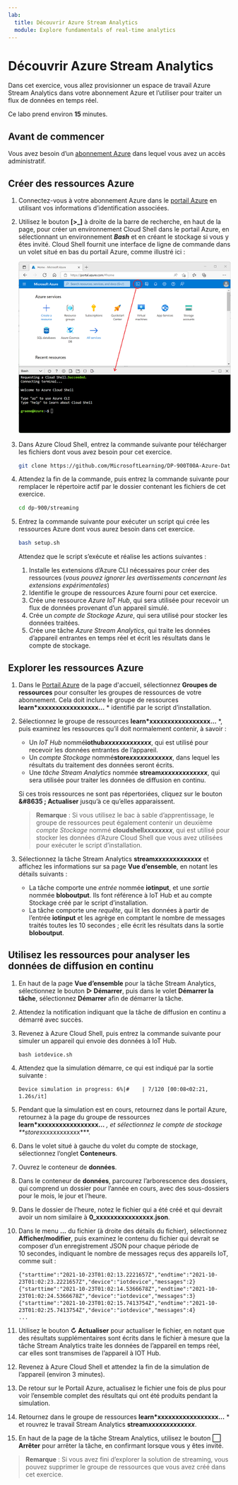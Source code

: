 ```yaml
---
lab:
  title: Découvrir Azure Stream Analytics
  module: Explore fundamentals of real-time analytics
---
```


# <a name="explore-azure-stream-analytics"></a>Découvrir Azure Stream Analytics

Dans cet exercice, vous allez provisionner un espace de travail Azure Stream Analytics dans votre abonnement Azure et l’utiliser pour traiter un flux de données en temps réel.

Ce labo prend environ **15** minutes.

## <a name="before-you-start"></a>Avant de commencer

Vous avez besoin d’un [abonnement Azure](https://azure.microsoft.com/free) dans lequel vous avez un accès administratif.

## <a name="create-azure-resources"></a>Créer des ressources Azure

1. Connectez-vous à votre abonnement Azure dans le [portail Azure](https://portal.azure.com) en utilisant vos informations d’identification associées.

1. Utilisez le bouton **[\>_]** à droite de la barre de recherche, en haut de la page, pour créer un environnement Cloud Shell dans le portail Azure, en sélectionnant un environnement ***Bash*** et en créant le stockage si vous y êtes invité. Cloud Shell fournit une interface de ligne de commande dans un volet situé en bas du portail Azure, comme illustré ici :

    ![Portail Azure avec un volet Cloud Shell](./images/cloud-shell.png)

1. Dans Azure Cloud Shell, entrez la commande suivante pour télécharger les fichiers dont vous avez besoin pour cet exercice.

    ```bash
    git clone https://github.com/MicrosoftLearning/DP-900T00A-Azure-Data-Fundamentals dp-900
    ```

1. Attendez la fin de la commande, puis entrez la commande suivante pour remplacer le répertoire actif par le dossier contenant les fichiers de cet exercice.

    ```bash
    cd dp-900/streaming
    ```

1. Entrez la commande suivante pour exécuter un script qui crée les ressources Azure dont vous aurez besoin dans cet exercice.

    ```bash
    bash setup.sh
    ```

    Attendez que le script s’exécute et réalise les actions suivantes :

    1. Installe les extensions d’Azure CLI nécessaires pour créer des ressources (*vous pouvez ignorer les avertissements concernant les extensions expérimentales*)
    1. Identifie le groupe de ressources Azure fourni pour cet exercice.
    1. Crée une ressource *Azure IoT Hub*, qui sera utilisée pour recevoir un flux de données provenant d’un appareil simulé.
    1. Crée un *compte de Stockage Azure*, qui sera utilisé pour stocker les données traitées.
    1. Crée une tâche *Azure Stream Analytics*, qui traite les données d’appareil entrantes en temps réel et écrit les résultats dans le compte de stockage.

## <a name="explore-the-azure-resources"></a>Explorer les ressources Azure

1. Dans le [Portail Azure](https://portal.azure.com?azure-portal=true) de la page d'accueil, sélectionnez **Groupes de ressources** pour consulter les groupes de ressources de votre abonnement. Cela doit inclure le groupe de ressources **learn*xxxxxxxxxxxxxxxxx...** * identifié par le script d’installation.
2. Sélectionnez le groupe de ressources **learn*xxxxxxxxxxxxxxxxx...** *, puis examinez les ressources qu’il doit normalement contenir, à savoir :
    - Un *IoT Hub* nommé**iothub*xxxxxxxxxxxxx***, qui est utilisé pour recevoir les données entrantes de l’appareil.
    - Un *compte Stockage* nommé**store*xxxxxxxxxxxx***, dans lequel les résultats du traitement des données seront écrits.
    - Une *tâche Stream Analytics* nommée **stream*xxxxxxxxxxxxx***, qui sera utilisée pour traiter les données de diffusion en continu.

    Si ces trois ressources ne sont pas répertoriées, cliquez sur le bouton **&#8635 ; Actualiser** jusqu’à ce qu’elles apparaissent.

    > **Remarque** : Si vous utilisez le bac à sable d’apprentissage, le groupe de ressources peut également contenir un deuxième *compte Stockage* nommé **cloudshell*xxxxxxxx***, qui est utilisé pour stocker les données d’Azure Cloud Shell que vous avez utilisées pour exécuter le script d’installation.

3. Sélectionnez la tâche Stream Analytics **stream*xxxxxxxxxxxxx*** et affichez les informations sur sa page **Vue d’ensemble**, en notant les détails suivants :
    - La tâche comporte une *entrée* nommée **iotinput**, et une *sortie* nommée **bloboutput**. Ils font référence à IoT Hub et au compte Stockage créé par le script d’installation.
    - La tâche comporte une *requête*, qui lit les données à partir de l’entrée **iotinput** et les agrège en comptant le nombre de messages traités toutes les 10 secondes ; elle écrit les résultats dans la sortie **bloboutput**.

## <a name="use-the-resources-to-analyze-streaming-data"></a>Utilisez les ressources pour analyser les données de diffusion en continu

1. En haut de la page **Vue d’ensemble** pour la tâche Stream Analytics, sélectionnez le bouton **&#9655; Démarrer**, puis dans le volet **Démarrer la tâche**, sélectionnez **Démarrer** afin de démarrer la tâche.
2. Attendez la notification indiquant que la tâche de diffusion en continu a démarré avec succès.
3. Revenez à Azure Cloud Shell, puis entrez la commande suivante pour simuler un appareil qui envoie des données à IoT Hub.

    ```
    bash iotdevice.sh
    ```

4. Attendez que la simulation démarre, ce qui est indiqué par la sortie suivante :

    ```
    Device simulation in progress: 6%|#    | 7/120 [00:08<02:21, 1.26s/it]
    ```

5. Pendant que la simulation est en cours, retournez dans le portail Azure, retournez à la page du groupe de ressources **learn*xxxxxxxxxxxxxxxxx...** *, et sélectionnez le compte de stockage **store*xxxxxxxxxxxx***.
6. Dans le volet situé à gauche du volet du compte de stockage, sélectionnez l’onglet **Conteneurs**.
7. Ouvrez le conteneur de **données**.
8. Dans le conteneur de **données**, parcourez l’arborescence des dossiers, qui comprend un dossier pour l’année en cours, avec des sous-dossiers pour le mois, le jour et l’heure.
9. Dans le dossier de l’heure, notez le fichier qui a été créé et qui devrait avoir un nom similaire à **0_xxxxxxxxxxxxxxxx.json**.
10. Dans le menu **...** du fichier (à droite des détails du fichier), sélectionnez **Afficher/modifier**, puis examinez le contenu du fichier qui devrait se composer d’un enregistrement JSON pour chaque période de 10 secondes, indiquant le nombre de messages reçus des appareils IoT, comme suit :

    ```
    {"starttime":"2021-10-23T01:02:13.2221657Z","endtime":"2021-10-23T01:02:23.2221657Z","device":"iotdevice","messages":2}
    {"starttime":"2021-10-23T01:02:14.5366678Z","endtime":"2021-10-23T01:02:24.5366678Z","device":"iotdevice","messages":3}
    {"starttime":"2021-10-23T01:02:15.7413754Z","endtime":"2021-10-23T01:02:25.7413754Z","device":"iotdevice","messages":4}
    ...
    ```

11. Utilisez le bouton **&#8635; Actualiser** pour actualiser le fichier, en notant que des résultats supplémentaires sont écrits dans le fichier à mesure que la tâche Stream Analytics traite les données de l’appareil en temps réel, car elles sont transmises de l’appareil à IOT Hub.
12. Revenez à Azure Cloud Shell et attendez la fin de la simulation de l’appareil (environ 3 minutes).
13. De retour sur le Portail Azure, actualisez le fichier une fois de plus pour voir l’ensemble complet des résultats qui ont été produits pendant la simulation.
14. Retournez dans le groupe de ressources **learn*xxxxxxxxxxxxxxxxx...** * et rouvrez le travail Stream Analytics **stream*xxxxxxxxxxxxx***.
15. En haut de la page de la tâche Stream Analytics, utilisez le bouton **&#11036; Arrêter** pour arrêter la tâche, en confirmant lorsque vous y êtes invité.

> **Remarque** : Si vous avez fini d’explorer la solution de streaming, vous pouvez supprimer le groupe de ressources que vous avez créé dans cet exercice.
